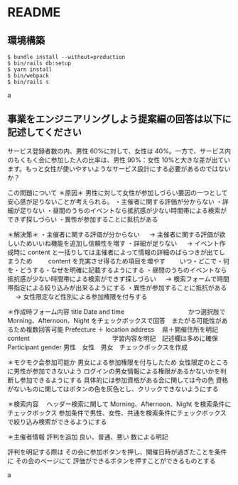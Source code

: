 # README

## 環境構築

```
$ bundle install --without=production
$ bin/rails db:setup
$ yarn install
$ bin/webpack
$ bin/rails s
```

a

## 事業をエンジニアリングしよう提案編の回答は以下に記述してください

サービス登録者数の内、男性 60%に対して、女性は 40%。一方で、サービス内のもくもく会に参加した人の比率は、男性 90%：女性 10%と大きな差が出ています。もっと女性が使いやすいようなサービス設計にする必要があるのではないか？

この問題について
＊原因＊
男性に対して女性が参加しづらい要因の一つとして
安心感が足りないことが考えられる。
・主催者に関する評価が分からない
・詳細が足りない
・昼間のうちのイベントなら抵抗感が少ない時間帯による検索ができず探しづらい
・異性が参加することに抵抗がある

＊解決策＊
・主催者に関する評価が分からない
　 → 主催者に関する評価が欲しいためいいね機能を追加し信頼性を増す
・詳細が足りない
　 → イベント作成時に content と一括りしては主催者によって情報の詳細のばらつきが出てしまうため
　　 content を充実させ得るため項目を増やす
　　いつ・どこで・何を・どうする・なぜを明確に記載するようにする
・昼間のうちのイベントなら抵抗感が少ない時間帯による検索ができず探しづらい
　 → 検索フォームで時間帯指定による絞り込みが出来るようにする
・異性が参加することに抵抗がある
　 → 女性限定など性別による参加権限を付与する

＊作成時フォーム内容
title
Date and time 　　　　　　　　　　かつ選択肢で Morning、Afternoon、Night をチェックボックスで回答　またがる可能性があるため複数回答可能
Prefecture ＋ location address 　県＋開催住所を明記
content 　　　　　　　　　　　　　学習内容を明記　記述欄は多めに確保
Participant gender 男性　女性　男女　チェックボックスを作成

＊モクモク会参加可能か
男女による参加権限を付与したため
女性限定のところに男性が参加できないよう
ログインの男女情報による権限があるかないかを判断し参加できるようにする
具体的には参加資格がある会に関しては今の色
資格がないものに関してはボタンの色を灰色とし、クリックできないようにする

＊検索内容　
ヘッダー検索に関して
Morning、Afternoon、Night を検索条件にチェックボックス
参加条件で男性、女性、共通を検索条件にチェックボックス
で絞り込み検索ができるようにする

＊主催者情報
評判を追加
良い、普通、悪い
数による明記

評判を明記する際は
その会に参加ボタンを押し、開催日時が過ぎたことを条件に
その会のページにて
評価ができるボタンを押すことができるものとする

a
